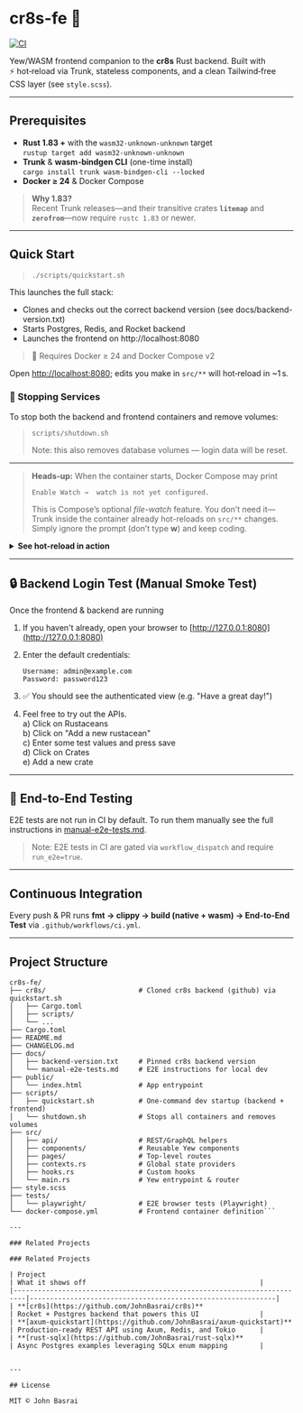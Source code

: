 
# cr8s-fe :art:

[![CI](https://github.com/JohnBasrai/cr8s-fe/actions/workflows/ci.yml/badge.svg)](https://github.com/JohnBasrai/cr8s-fe/actions/workflows/ci.yml)

Yew/WASM frontend companion to the **cr8s** Rust backend.
Built with ⚡ hot‑reload via Trunk, stateless components, and a clean Tailwind‑free CSS layer (see `style.scss`).

---

## Prerequisites

* **Rust 1.83&nbsp;+** with the `wasm32-unknown-unknown` target  
  `rustup target add wasm32-unknown-unknown`
* **Trunk** & **wasm-bindgen CLI** (one-time install)  
  `cargo install trunk wasm-bindgen-cli --locked`
* **Docker ≥ 24** & Docker Compose

> **Why 1.83?**  
> Recent Trunk releases—and their transitive crates **`litemap`** and **`zerofrom`**—now require `rustc 1.83` or newer.

---

## Quick Start  

> ```bash
> ./scripts/quickstart.sh
> ```

This launches the full stack:
 - Clones and checks out the correct backend version (see docs/backend-version.txt)
 - Starts Postgres, Redis, and Rocket backend
 - Launches the frontend on http://localhost:8080

> 🐳 Requires Docker ≥ 24 and Docker Compose v2

Open <http://localhost:8080>; edits you make in `src/**` will hot‑reload in ~1 s.

### 🧼 Stopping Services

To stop both the backend and frontend containers and remove volumes:

> ```
> scripts/shutdown.sh
> ```
> Note: this also removes database volumes — login data will be reset.

---

> **Heads-up:** When the container starts, Docker Compose may print  
>
> `Enable Watch →  watch is not yet configured.`  
>
> This is Compose’s optional *file-watch* feature. You don’t need it—  
> Trunk inside the container already hot-reloads on `src/**` changes.  
> Simply ignore the prompt (don’t type **w**) and keep coding.

<details>
<summary><strong>See hot-reload in action&nbsp;</strong></summary>

   1. Open `src/components/login_form.rs`.  
   2. Find the line that renders the username field:  

```rust
   <Input label="Username" ... />
```

   3. Change **`"Username"`** to **`"Enter your username"`** and **save**.
   4. Watch the Docker/Trunk terminal — a quick re-compile appears.
   5. Switch back to the browser (still on `/login`) — the placeholder now reads **Enter your username** without a manual refresh.

*Revert the text and save again to watch it snap back.*

</details>


---

## 🔒 Backend Login Test (Manual Smoke Test)

Once the frontend & backend are running

1. If you haven't already, open your browser to [http://127.0.0.1:8080](http://127.0.0.1:8080)
2. Enter the default credentials:

    ```
    Username: admin@example.com
    Password: password123
    ```

3. ✅ You should see the authenticated view (e.g. "Have a great day!")
4. Feel free to try out the APIs.<br>
   a) Click on Rustaceans<br>
   b) Click on "Add a new rustacean"<br>
   c) Enter some test values and press save<br>
   d) Click on Crates<br>
   e) Add a new crate<br>

---

## 🧪 End-to-End Testing

E2E tests are not run in CI by default. To run them manually see the full instructions in [manual-e2e-tests.md](docs/manual-e2e-tests.md).

> Note: E2E tests in CI are gated via `workflow_dispatch` and require `run_e2e=true`.

---

## Continuous Integration

Every push & PR runs **fmt → clippy → build (native + wasm) → End-to-End Test** via
`.github/workflows/ci.yml`.

---

## Project Structure

```
cr8s-fe/
├── cr8s/                       # Cloned cr8s backend (github) via quickstart.sh
│   ├── Cargo.toml
│   ├── scripts/
│   └── ...
├── Cargo.toml
├── README.md
├── CHANGELOG.md
├── docs/
│   ├── backend-version.txt     # Pinned cr8s backend version
│   └── manual-e2e-tests.md     # E2E instructions for local dev
├── public/
│   └── index.html              # App entrypoint
├── scripts/
│   ├── quickstart.sh           # One-command dev startup (backend + frontend)
│   └── shutdown.sh             # Stops all containers and removes volumes
├── src/
│   ├── api/                    # REST/GraphQL helpers
│   ├── components/             # Reusable Yew components
│   ├── pages/                  # Top-level routes
│   ├── contexts.rs             # Global state providers
│   ├── hooks.rs                # Custom hooks
│   └── main.rs                 # Yew entrypoint & router
├── style.scss
├── tests/
│   └── playwright/             # E2E browser tests (Playwright)
└── docker-compose.yml          # Frontend container definition```

---

### Related Projects

### Related Projects

| Project                                                                 | What it shows off                                           |
|-------------------------------------------------------------------------|-------------------------------------------------------------|
| **[cr8s](https://github.com/JohnBasrai/cr8s)**                          | Rocket + Postgres backend that powers this UI               |
| **[axum-quickstart](https://github.com/JohnBasrai/axum-quickstart)**   | Production-ready REST API using Axum, Redis, and Tokio      |
| **[rust-sqlx](https://github.com/JohnBasrai/rust-sqlx)**               | Async Postgres examples leveraging SQLx enum mapping        |


---

## License

MIT © John Basrai

